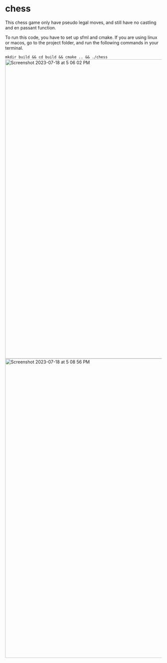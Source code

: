 # chess
This chess game only have pseudo legal moves, and still have no castling and en passant function.

To run this code, you have to set up sfml and cmake.
If you are using linux or macos, go to the project folder, and run the following commands in your terminal.

`mkdir build && cd build && cmake .. && ./chess`
<img width="962" alt="Screenshot 2023-07-18 at 5 06 02 PM" src="https://github.com/whoami13579/chess/assets/107452844/4d33abe0-b967-4dcc-93ed-6f3afbed11f0">
<img width="962" alt="Screenshot 2023-07-18 at 5 08 56 PM" src="https://github.com/whoami13579/chess/assets/107452844/ec9d58bf-4c73-42a2-b5d5-e61799dd0974">
